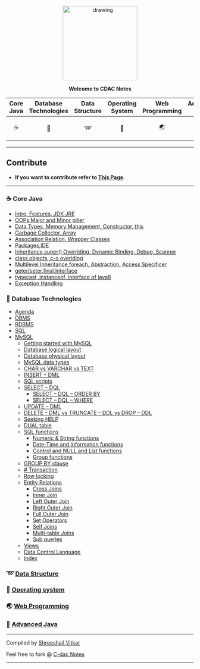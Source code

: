 
<p align="center">

<img src="https://github.com/shreeshailaya/C-DAC-Notes/blob/main/Media/1_logo.jpeg" alt="drawing" width="200"/>
  
<p align="center"><b>Welcome to CDAC Notes</b>
</p>


  
| Core Java | Database Technologies | Data Structure | Operating System | Web Programming | Advanced Java |
| --- | --- | ---  | --- | --- | --- |
| <p align="center"> ☕ | <p align="center"> 💾 | <p align="center"> ➿ | <p align="center"> 🐧 </p> | <p align="center"> :earth_asia: | <p align="center"> :leaves: |


------------


## Contribute
- **If you want to contribute refer to [This Page](https://github.com/shreeshailaya/C-DAC-Notes/blob/main/CONTRIBUTING.md "This Page").** 

------------


### ☕ Core Java

 - [Intro, Features, JDK JRE](https://github.com/shreeshailaya/C-DAC-Notes/tree/main/Core%20Java#core-java--195introfeaturesjdkjre-) 
 - [OOPs,Major and Minor piller](https://github.com/shreeshailaya/C-DAC-Notes/tree/main/Core%20Java#205-oopsmajor-and-minor-piller)
 - [Data Types, Memory Management, Constructor, this](https://github.com/shreeshailaya/C-DAC-Notes/tree/main/Core%20Java#215-data-types-memory-management-constructor-this)
 - [Garbage Collector, Array](https://github.com/shreeshailaya/C-DAC-Notes/tree/main/Core%20Java#225-garbage-collector-array)
 - [Association Relation, Wrapper Classes](https://github.com/shreeshailaya/C-DAC-Notes/tree/main/Core%20Java#2405-association-relation-wrapper-classes)
 - [Packages,IDE](https://github.com/shreeshailaya/C-DAC-Notes/tree/main/Core%20Java#2505-packageside)
 - [Inheritance,super(),Overriding, Dynamic Binding, Debug, Scanner](https://github.com/shreeshailaya/C-DAC-Notes/tree/main/Core%20Java#2605inheritancesuperoverriding-dynamic-binding-debug-scanner)
 - [class objects, c-o overiding](https://github.com/shreeshailaya/C-DAC-Notes/tree/main/Core%20Java#275-class-objects-c-o-overiding)
 - [Multilevel Inheritance,foreach, Abstraction, Access Specificer](https://github.com/shreeshailaya/C-DAC-Notes/tree/main/Core%20Java#285multilevel-inheritanceforeach-abstraction-access-specificer)
 - [geter/seter,final,Interface](https://github.com/shreeshailaya/C-DAC-Notes/tree/main/Core%20Java#295geterseterfinalinterface)
 - [typecast, instanceof, interface of java8](https://github.com/shreeshailaya/C-DAC-Notes/tree/main/Core%20Java#315typecast-instanceof-interface-of-java8)
 - [Exception Handling](https://github.com/shreeshailaya/C-DAC-Notes/tree/main/Core%20Java#exception-handling)
 
### 💾 Database Technologies

 - [Agenda](https://github.com/shreeshailaya/C-DAC-Notes/tree/main/Database%20technologies#agenda) 
 - [DBMS](https://github.com/shreeshailaya/C-DAC-Notes/tree/main/Database%20technologies#dbms)
 - [RDBMS](https://github.com/shreeshailaya/C-DAC-Notes/tree/main/Database%20technologies#rdbms)
 - [SQL](https://github.com/shreeshailaya/C-DAC-Notes/tree/main/Database%20technologies#sql)
 - [MySQL](https://github.com/shreeshailaya/C-DAC-Notes/tree/main/Database%20technologies#mysql)
   - [Getting started with MySQL](https://github.com/shreeshailaya/C-DAC-Notes/tree/main/Database%20technologies#getting-started)
   - [Database logical layout](https://github.com/shreeshailaya/C-DAC-Notes/tree/main/Database%20technologies#database-logical-layout)
   - [Database physical layout](https://github.com/shreeshailaya/C-DAC-Notes/tree/main/Database%20technologies#database-physical-layout)
   - [MySQL data types](https://github.com/shreeshailaya/C-DAC-Notes/tree/main/Database%20technologies#mysql-data-types)
   - [CHAR vs VARCHAR vs TEXT](https://github.com/shreeshailaya/C-DAC-Notes/tree/main/Database%20technologies#char-vs-varchar-vs-text)
   - [INSERT – DML](https://github.com/shreeshailaya/C-DAC-Notes/tree/main/Database%20technologies#insert--dml)
   - [SQL scripts](https://github.com/shreeshailaya/C-DAC-Notes/tree/main/Database%20technologies#sql-scripts)
   - [SELECT – DQL](https://github.com/shreeshailaya/C-DAC-Notes/tree/main/Database%20technologies#select--dql)
     - [SELECT – DQL – ORDER BY](https://github.com/shreeshailaya/C-DAC-Notes/tree/main/Database%20technologies#select--dql--order-by)
     - [SELECT – DQL – WHERE](https://github.com/shreeshailaya/C-DAC-Notes/tree/main/Database%20technologies#select--dql--where)
   - [UPDATE – DML](https://github.com/shreeshailaya/C-DAC-Notes/tree/main/Database%20technologies#update--dml)
   - [DELETE – DML vs TRUNCATE – DDL vs DROP – DDL](https://github.com/shreeshailaya/C-DAC-Notes/tree/main/Database%20technologies#delete--dml-vs-truncate--ddl-vs-drop--ddl)
   - [Seeking HELP](https://github.com/shreeshailaya/C-DAC-Notes/tree/main/Database%20technologies#seeking-help)
   - [DUAL table](https://github.com/shreeshailaya/C-DAC-Notes/tree/main/Database%20technologies#dual-table)
   - [SQL functions](https://github.com/shreeshailaya/C-DAC-Notes/tree/main/Database%20technologies#sql-functions)
     - [Numeric & String functions](https://github.com/shreeshailaya/C-DAC-Notes/tree/main/Database%20technologies#numeric--string-functions)
     - [Date-Time and Information functions](https://github.com/shreeshailaya/C-DAC-Notes/tree/main/Database%20technologies#date-time-and-information-functions)
     - [Control and NULL and List functions](https://github.com/shreeshailaya/C-DAC-Notes/tree/main/Database%20technologies#control-and-null-and-list-functions)
     - [Group functions](https://github.com/shreeshailaya/C-DAC-Notes/tree/main/Database%20technologies#group-functions)
   - [GROUP BY clause](https://github.com/shreeshailaya/C-DAC-Notes/tree/main/Database%20technologies#group-by-clause)
   - [# Transaction](https://github.com/shreeshailaya/C-DAC-Notes/tree/main/Database%20technologies#-transaction)
   - [Row locking](https://github.com/shreeshailaya/C-DAC-Notes/tree/main/Database%20technologies#row-locking)
   - [Entity Relations](https://github.com/shreeshailaya/C-DAC-Notes/tree/main/Database%20technologies#entity-relations)
     - [Cross Joins](https://github.com/shreeshailaya/C-DAC-Notes/tree/main/Database%20technologies#cross-joins)
     - [Inner Join](https://github.com/shreeshailaya/C-DAC-Notes/tree/main/Database%20technologies#inner-join)
     - [Left Outer Join](https://github.com/shreeshailaya/C-DAC-Notes/tree/main/Database%20technologies#left-outer-join)
     - [Right Outer Join](https://github.com/shreeshailaya/C-DAC-Notes/tree/main/Database%20technologies#right-outer-join)
     - [Full Outer Join](https://github.com/shreeshailaya/C-DAC-Notes/tree/main/Database%20technologies#full-outer-join)
     - [Set Operators](https://github.com/shreeshailaya/C-DAC-Notes/tree/main/Database%20technologies#set-operators)
     - [Self Joins](https://github.com/shreeshailaya/C-DAC-Notes/tree/main/Database%20technologies#self-joins)
     - [Multi-table Joins](https://github.com/shreeshailaya/C-DAC-Notes/tree/main/Database%20technologies#multi-table-joins)
     - [Sub queries](https://github.com/shreeshailaya/C-DAC-Notes/tree/main/Database%20technologies#sub-queries)
   - [Views](https://github.com/shreeshailaya/C-DAC-Notes/tree/main/Database%20technologies#views)
   - [Data Control Language](https://github.com/shreeshailaya/C-DAC-Notes/tree/main/Database%20technologies#data-control-language)
   - [Index](https://github.com/shreeshailaya/C-DAC-Notes/tree/main/Database%20technologies#index)

### ➿ [Data Structure](https://github.com/shreeshailaya/C-DAC-Notes/tree/main/Data%20structure)  

### 🐧 [Operating system](https://github.com/shreeshailaya/C-DAC-Notes/tree/main/Operating%20system)  

### :earth_asia: [Web Programming](https://github.com/shreeshailaya/C-DAC-Notes/tree/main/Web%20Programming)
### :leaves: [Advanced Java](https://github.com/shreeshailaya/C-DAC-Notes/tree/main/Advanced%20Java)
***

Compiled by [Shreeshail Vitkar](https://github.com/shreeshailaya)

Feel free to fork @ [C-dac Notes](https://github.com/shreeshailaya/c-dac)

***
